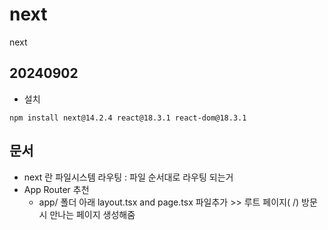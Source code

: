 # next
next

## 20240902 
- 설치

```
npm install next@14.2.4 react@18.3.1 react-dom@18.3.1
```

## 문서
- next 란 파일시스템 라우팅 : 파일 순서대로 라우팅 되는거
- App Router 추천
  - app/ 폴더 아래  layout.tsx and page.tsx  파일추가 >> 루트 페이지( /) 방문시 만나는 페이지 생성해줌
  